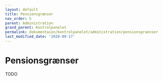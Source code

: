 ```yaml
---
layout: default
title: Pensionsgrænser
nav_order: 5
parent: Administration
grand_parent: Kontrolpanelet
permalink: dokumentaion/kontrolpanelet/administration/pensionsgraenser
last_modified_date: '2020-09-17'
---
```


# Pensionsgrænser

TODO
